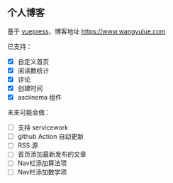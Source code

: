 ## 个人博客

基于 [vuepress](https://vuepress.vuejs.org/)，博客地址 https://www.wangyulue.com

已支持：

- [x] 自定义首页
- [x] 阅读数统计
- [x] 评论
- [x] 创建时间
- [x] asciinema 组件

未来可能会做：

- [ ] 支持 servicework
- [ ] github Action 自动更新
- [ ] RSS 源
- [ ] 首页添加最新发布的文章
- [ ] Nav栏添加算法项
- [ ] Nav栏添加数学项